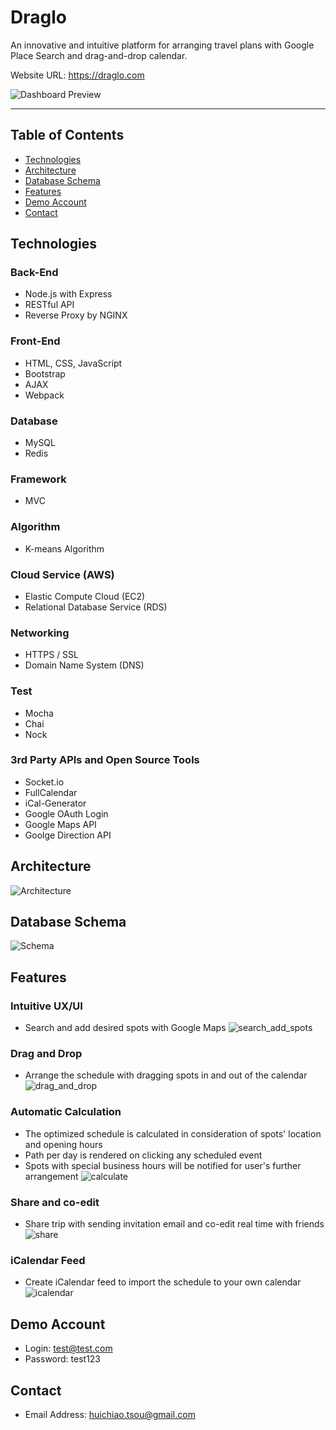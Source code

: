 # Draglo

An innovative and intuitive platform for arranging travel plans with Google Place Search and drag-and-drop calendar.


Website URL: https://draglo.com

![Dashboard Preview](https://huichiao-stylish.s3.ap-southeast-1.amazonaws.com/draglo/dashboard_preview.png)

---

## Table of Contents
* [Technologies](#Technologies)
* [Architecture](#Architecture)
* [Database Schema](#Database-Schema)
* [Features](#Features)
* [Demo Account](#Demo-Account)
* [Contact](#Contact)

## Technologies
### Back-End
* Node.js with Express
* RESTful API
* Reverse Proxy by NGINX
### Front-End
* HTML, CSS, JavaScript
* Bootstrap
* AJAX
* Webpack
### Database
* MySQL
* Redis
### Framework
* MVC
### Algorithm
* K-means Algorithm
### Cloud Service (AWS)
* Elastic Compute Cloud (EC2)
* Relational Database Service (RDS)
### Networking
* HTTPS / SSL
* Domain Name System (DNS)
### Test
* Mocha
* Chai
* Nock
### 3rd Party APIs and Open Source Tools
* Socket.io
* FullCalendar
* iCal-Generator
* Google OAuth Login
* Google Maps API
* Goolge Direction API

## Architecture
![Architecture](https://huichiao-stylish.s3.ap-southeast-1.amazonaws.com/draglo/architecture.png)

## Database Schema
![Schema](https://huichiao-stylish.s3.ap-southeast-1.amazonaws.com/draglo/schema.png)

## Features
### Intuitive UX/UI
* Search and add desired spots with Google Maps
![search_add_spots](https://huichiao-stylish.s3.ap-southeast-1.amazonaws.com/draglo/search_add_spots.gif)

### Drag and Drop
* Arrange the schedule with dragging spots in and out of the calendar
![drag_and_drop](https://huichiao-stylish.s3.ap-southeast-1.amazonaws.com/draglo/drag_and_drop.gif)

### Automatic Calculation
* The optimized schedule is calculated in consideration of spots' location and opening hours
* Path per day is rendered on clicking any scheduled event
* Spots with special business hours will be notified for user's further arrangement
![calculate](https://huichiao-stylish.s3.ap-southeast-1.amazonaws.com/draglo/calculation-short.gif)

### Share and co-edit
* Share trip with sending invitation email and co-edit real time with friends
![share](https://huichiao-stylish.s3.ap-southeast-1.amazonaws.com/draglo/co_edit.gif)

### iCalendar Feed
* Create iCalendar feed to import the schedule to your own calendar
![icalendar](https://huichiao-stylish.s3.ap-southeast-1.amazonaws.com/draglo/calendar_image.png)

## Demo Account
* Login: test@test.com
* Password: test123

## Contact
* Email Address: huichiao.tsou@gmail.com
